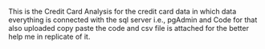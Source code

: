 This is the Credit Card Analysis for the credit card data
in which data everything is connected with the sql server 
i.e., pgAdmin and Code for that also uploaded copy paste 
the code and csv file is attached for the better help me 
in replicate of it.
